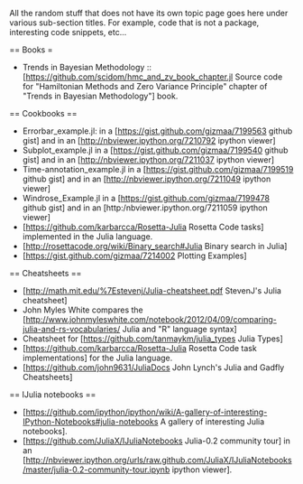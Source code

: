All the random stuff that does not have its own topic page goes here under various sub-section titles. For example, code that is not a package, interesting code snippets, etc...

== Books =
* Trends in Bayesian Methodology :: [https://github.com/scidom/hmc_and_zv_book_chapter.jl Source code for "Hamiltonian Methods and Zero Variance Principle" chapter of "Trends in Bayesian Methodology"] book.


== Cookbooks ==
* Errorbar_example.jl: in a [https://gist.github.com/gizmaa/7199563 github gist] and in an [http://nbviewer.ipython.org/7210792 ipython viewer]
* Subplot_example.jl in a [https://gist.github.com/gizmaa/7199540 github gist] and in an [http://nbviewer.ipython.org/7211037 ipython viewer]
* Time-annotation_example.jl in a [https://gist.github.com/gizmaa/7199519 github gist] and in an [http://nbviewer.ipython.org/7211049 ipython viewer]
* Windrose_Example.jl in a [https://gist.github.com/gizmaa/7199478 github gist] and in an [http:/nbviewer.ipython.org/7211059 ipython viewer]
* [https://github.com/karbarcca/Rosetta-Julia Rosetta Code tasks] implemented in the Julia language.
* [http://rosettacode.org/wiki/Binary_search#Julia Binary search in Julia]
* [https://gist.github.com/gizmaa/7214002 Plotting Examples]


== Cheatsheets ==
* [http://math.mit.edu/%7Estevenj/Julia-cheatsheet.pdf StevenJ's Julia cheatsheet]
* John Myles White compares the [http://www.johnmyleswhite.com/notebook/2012/04/09/comparing-julia-and-rs-vocabularies/ Julia and "R" language syntax]
* Cheatsheet for [https://github.com/tanmaykm/julia_types Julia Types]
* [https://github.com/karbarcca/Rosetta-Julia Rosetta Code task implementations] for the Julia language.
* [https://github.com/john9631/JuliaDocs John Lynch's Julia and Gadfly Cheatsheets]



== IJulia notebooks ==
* [https://github.com/ipython/ipython/wiki/A-gallery-of-interesting-IPython-Notebooks#julia-notebooks A gallery of interesting Julia notebooks].
* [https://github.com/JuliaX/IJuliaNotebooks Julia-0.2 community tour] in an [http://nbviewer.ipython.org/urls/raw.github.com/JuliaX/IJuliaNotebooks/master/julia-0.2-community-tour.ipynb ipython viewer].



